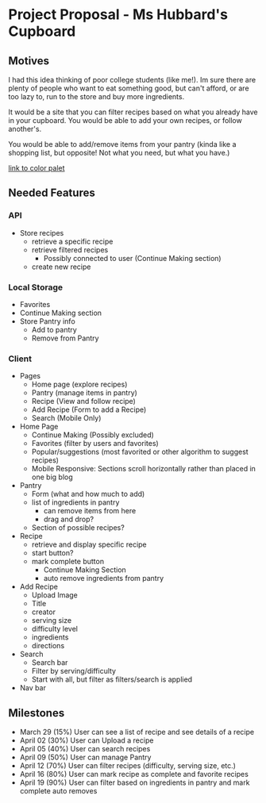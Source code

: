 # Project Proposal - Ms Hubbard's Cupboard

## Motives
I had this idea thinking of poor college students (like me!). Im sure there are plenty of people who want to eat something good, but can't afford, or are too lazy to, run to the store and buy more ingredients.

It would be a site that you can filter recipes based on what you already have in your cupboard. You would be able to add your own recipes, or follow another's. 

You would be able to add/remove items from your pantry (kinda like a shopping list, but opposite! Not what you need, but what you have.)

[link to color palet](https://colorhunt.co/palette/f7f7f7ffb22c854836000000)

## Needed Features
### API
- Store recipes
    - retrieve a specific recipe
    - retrieve filtered recipes
        - Possibly connected to user (Continue Making section)
    - create new recipe
### Local Storage
- Favorites
- Continue Making section
- Store Pantry info
    - Add to pantry
    - Remove from Pantry
### Client
- Pages
    - Home page (explore recipes)
    - Pantry (manage items in pantry)
    - Recipe (View and follow recipe)
    - Add Recipe (Form to add a Recipe)
    - Search (Mobile Only)
- Home Page
    - Continue Making (Possibly excluded)
    - Favorites (filter by users and favorites)
    - Popular/suggestions (most favorited or other algorithm to suggest recipes)
    - Mobile Responsive: Sections scroll horizontally rather than placed in one big blog
- Pantry
    - Form (what and how much to add)
    - list of ingredients in pantry
        - can remove items from here
        - drag and drop?
    - Section of possible recipes?
- Recipe
    - retrieve and display specific recipe
    - start button?
    - mark complete button
        - Continue Making Section
        - auto remove ingredients from pantry
- Add Recipe
    - Upload Image
    - Title
    - creator
    - serving size
    - difficulty level
    - ingredients
    - directions
- Search
    - Search bar
    - Filter by serving/difficulty
    - Start with all, but filter as filters/search is applied
- Nav bar

## Milestones
- March 29 (15%) User can see a list of recipe and see details of a recipe
- April 02 (30%) User can Upload a recipe
- April 05 (40%) User can search recipes
- April 09 (50%) User can manage Pantry
- April 12 (70%) User can filter recipes (difficulty, serving size, etc.)
- April 16 (80%) User can mark recipe as complete and favorite recipes
- April 19 (90%) User can filter based on ingredients in pantry and mark complete auto removes